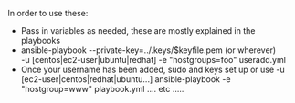 In order to use these:

- Pass in variables as needed, these are mostly explained in the playbooks
- ansible-playbook --private-key=../.keys/$keyfile.pem (or wherever) \
		 -u [centos|ec2-user|ubuntu|redhat] -e "hostgroups=foo" useradd.yml
- Once your username has been added, sudo and keys set up or use
  -u [ec2-user|centos|redhat|ubuntu...]
   ansible-playbook -e "hostgroup=www" playbook.yml
  .... etc .....
